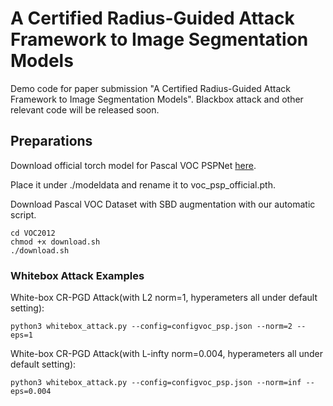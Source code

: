 # A Certified Radius-Guided Attack Framework to Image Segmentation Models

Demo code for paper submission "A Certified Radius-Guided Attack Framework to Image Segmentation Models". Blackbox attack and other relevant code will be released soon.

## Preparations
Download official torch model for Pascal VOC PSPNet [here](https://drive.google.com/drive/folders/1K18bS_WeUQH4O6qAZzCDoAfVg9VhgGMK).

Place it under ./modeldata and rename it to voc_psp_official.pth.

Download Pascal VOC Dataset with SBD augmentation with our automatic script.
```
cd VOC2012
chmod +x download.sh
./download.sh
```

### Whitebox Attack Examples
White-box CR-PGD Attack(with L2 norm=1, hyperameters all under default setting):
```
python3 whitebox_attack.py --config=configvoc_psp.json --norm=2 --eps=1
```
White-box CR-PGD Attack(with L-infty norm=0.004, hyperameters all under default setting):
```
python3 whitebox_attack.py --config=configvoc_psp.json --norm=inf --eps=0.004
```
